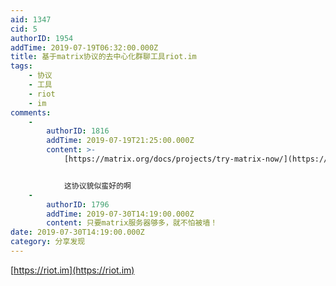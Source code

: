 ```yaml
---
aid: 1347
cid: 5
authorID: 1954
addTime: 2019-07-19T06:32:00.000Z
title: 基于matrix协议的去中心化群聊工具riot.im
tags:
    - 协议
    - 工具
    - riot
    - im
comments:
    -
        authorID: 1816
        addTime: 2019-07-19T21:25:00.000Z
        content: >-
            [https://matrix.org/docs/projects/try-matrix-now/](https://matrix.org/docs/projects/try-matrix-now/)


            这协议貌似蛮好的啊
    -
        authorID: 1796
        addTime: 2019-07-30T14:19:00.000Z
        content: 只要matrix服务器够多，就不怕被墙！
date: 2019-07-30T14:19:00.000Z
category: 分享发现
---
```


[https://riot.im](https://riot.im)
